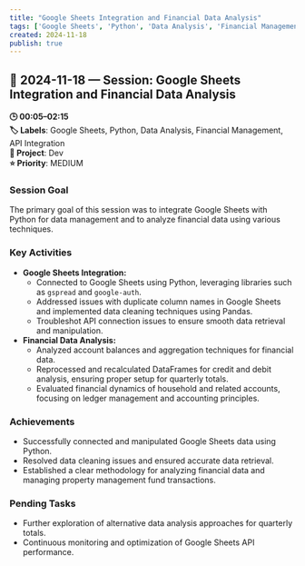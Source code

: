 ```yaml
---
title: "Google Sheets Integration and Financial Data Analysis"
tags: ['Google Sheets', 'Python', 'Data Analysis', 'Financial Management', 'API Integration']
created: 2024-11-18
publish: true
---
```


## 📅 2024-11-18 — Session: Google Sheets Integration and Financial Data Analysis

**🕒 00:05–02:15**  
**🏷️ Labels**: Google Sheets, Python, Data Analysis, Financial Management, API Integration  
**📂 Project**: Dev  
**⭐ Priority**: MEDIUM  


### Session Goal
The primary goal of this session was to integrate Google Sheets with Python for data management and to analyze financial data using various techniques.

### Key Activities
- **Google Sheets Integration:**
  - Connected to Google Sheets using Python, leveraging libraries such as `gspread` and `google-auth`.
  - Addressed issues with duplicate column names in Google Sheets and implemented data cleaning techniques using Pandas.
  - Troubleshot API connection issues to ensure smooth data retrieval and manipulation.
- **Financial Data Analysis:**
  - Analyzed account balances and aggregation techniques for financial data.
  - Reprocessed and recalculated DataFrames for credit and debit analysis, ensuring proper setup for quarterly totals.
  - Evaluated financial dynamics of household and related accounts, focusing on ledger management and accounting principles.

### Achievements
- Successfully connected and manipulated Google Sheets data using Python.
- Resolved data cleaning issues and ensured accurate data retrieval.
- Established a clear methodology for analyzing financial data and managing property management fund transactions.

### Pending Tasks
- Further exploration of alternative data analysis approaches for quarterly totals.
- Continuous monitoring and optimization of Google Sheets API performance.
